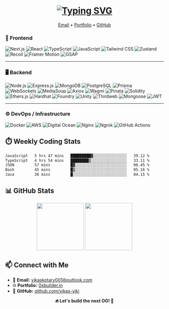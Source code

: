 <h1 align="center">
  <a href="https://git.io/typing-svg">
    <img src="https://readme-typing-svg.herokuapp.com?font=Fira+Code&weight=600&size=44&pause=1000&background=25383A00&center=true&vCenter=true&width=700&lines=Hi+there!+%F0%9F%91%8B;I'm+Vikas+Kotary!" alt="Typing SVG" />
  </a>
</h1>

<p align="center">
  <a href="mailto:vikaskotary001@outlook.com">Email</a> •
  <a href="https://www.0xbuilder.in/">Portfolio</a> •
  <a href="https://github.com/vikas-viki">GitHub</a>
</p>

### 🚀 Frontend

![Next.js](https://img.shields.io/badge/Next.js-%23000000.svg?style=for-the-badge&logo=next.js&logoColor=white)
![React](https://img.shields.io/badge/React-%2361DAFB.svg?style=for-the-badge&logo=react&logoColor=black)
![TypeScript](https://img.shields.io/badge/TypeScript-%233178C6.svg?style=for-the-badge&logo=typescript&logoColor=white)
![JavaScript](https://img.shields.io/badge/JavaScript-%23F7DF1E.svg?style=for-the-badge&logo=javascript&logoColor=black)
![Tailwind CSS](https://img.shields.io/badge/Tailwind_CSS-%2338B2AC.svg?style=for-the-badge&logo=tailwind-css&logoColor=white)
![Zustand](https://img.shields.io/badge/Zustand-%23326B9A.svg?style=for-the-badge&logo=zustand&logoColor=white)
![Recoil](https://img.shields.io/badge/Recoil-%23005694.svg?style=for-the-badge&logo=recoil&logoColor=white)
![Framer Motion](https://img.shields.io/badge/Framer_Motion-%23000000.svg?style=for-the-badge&logo=framer&logoColor=white)
![GSAP](https://img.shields.io/badge/GSAP-%2388CE02.svg?style=for-the-badge)

---

### 🖥️ Backend

![Node.js](https://img.shields.io/badge/Node.js-%23339933.svg?style=for-the-badge&logo=node.js&logoColor=white)
![Express.js](https://img.shields.io/badge/Express.js-%23404d59.svg?style=for-the-badge&logo=express&logoColor=white)
![MongoDB](https://img.shields.io/badge/MongoDB-%2347A248.svg?style=for-the-badge&logo=mongodb&logoColor=white)
![PostgreSQL](https://img.shields.io/badge/PostgreSQL-%234169E1.svg?style=for-the-badge&logo=postgresql&logoColor=white)
![Prisma](https://img.shields.io/badge/Prisma-%23004B50.svg?style=for-the-badge&logo=prisma&logoColor=white)
![WebSockets](https://img.shields.io/badge/WebSockets-%23007ACC.svg?style=for-the-badge&logo=websocket&logoColor=white)
![MediaSoup](https://img.shields.io/badge/MediaSoup-%23FF3C41.svg?style=for-the-badge)
![Axios](https://img.shields.io/badge/Axios-%230072C6.svg?style=for-the-badge&logo=axios&logoColor=white)
![Wagmi](https://img.shields.io/badge/Wagmi-%2300B3E6.svg?style=for-the-badge)
![Pinata](https://img.shields.io/badge/Pinata-%23F5DF4D.svg?style=for-the-badge)
![Solidity](https://img.shields.io/badge/Solidity-%23363636.svg?style=for-the-badge&logo=solidity&logoColor=white)
![Ethers.js](https://img.shields.io/badge/Ethers.js-%2300A86B.svg?style=for-the-badge)
![Hardhat](https://img.shields.io/badge/Hardhat-%23F5C518.svg?style=for-the-badge)
![Foundry](https://img.shields.io/badge/Foundry-%23000000.svg?style=for-the-badge)
![Unity](https://img.shields.io/badge/Unity-%23000000.svg?style=for-the-badge&logo=unity&logoColor=white)
![Thirdweb](https://img.shields.io/badge/Thirdweb-%23F213A4.svg?style=for-the-badge)
![Mongoose](https://img.shields.io/badge/Mongoose-%23880000.svg?style=for-the-badge)
![JWT](https://img.shields.io/badge/JWT-%23000000.svg?style=for-the-badge)

---

### ⚙️ DevOps / Infrastructure

![Docker](https://img.shields.io/badge/Docker-%230db7ed.svg?style=for-the-badge&logo=docker&logoColor=white)
![AWS](https://img.shields.io/badge/AWS-%23FF9900.svg?style=for-the-badge&logo=amazon-aws&logoColor=white)
![Digital Ocean](https://img.shields.io/badge/DigitalOcean-%230167ff.svg?style=for-the-badge&logo=digitalocean&logoColor=white)
![Nginx](https://img.shields.io/badge/Nginx-%23009639.svg?style=for-the-badge&logo=nginx&logoColor=white)
![Ngrok](https://img.shields.io/badge/Ngrok-%23122D42.svg?style=for-the-badge&logo=ngrok&logoColor=white)
![GitHub Actions](https://img.shields.io/badge/GitHub_Actions-%232671E5.svg?style=for-the-badge&logo=githubactions&logoColor=white)


## ⏱️ Weekly Coding Stats

<!--START_SECTION:waka-->

```txt
JavaScript   5 hrs 47 mins   █████████▓░░░░░░░░░░░░░░░   39.12 %
TypeScript   4 hrs 54 mins   ████████▒░░░░░░░░░░░░░░░░   33.11 %
JSON         57 mins         █▓░░░░░░░░░░░░░░░░░░░░░░░   06.45 %
Bash         45 mins         █▒░░░░░░░░░░░░░░░░░░░░░░░   05.16 %
Java         36 mins         █░░░░░░░░░░░░░░░░░░░░░░░░   04.15 %
```

<!--END_SECTION:waka-->



## 📊 GitHub Stats

<p align="center">
  <img src="https://github-readme-stats.vercel.app/api?username=vikas-viki&show_icons=true&theme=radical" height="150"/>
  <img src="https://github-readme-streak-stats.herokuapp.com/?user=vikas-viki&theme=radical" height="150"/>
</p>


## 📫 Connect with Me

- 💌 **Email:** [vikaskotary001@outlook.com](mailto:vikaskotary001@outlook.com)  
- 🌐 **Portfolio:** [0xbuilder.in](https://0xbuilder.in)  
- 🐙 **GitHub:** [github.com/vikas-viki](https://github.com/vikas-viki)  


<p align="center">
  <strong>🔥 Let's build the next OG! 🚀</strong>
</p>
